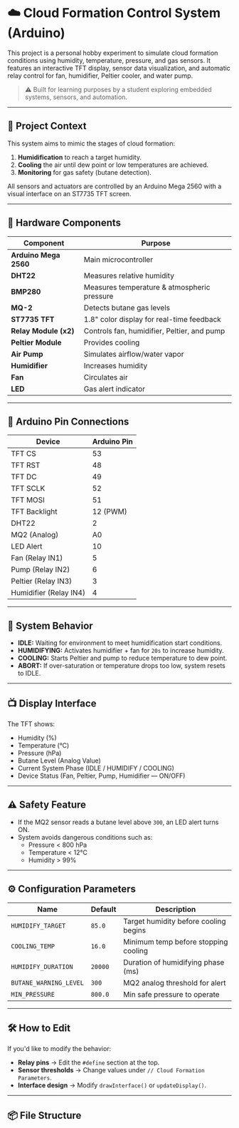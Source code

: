 # ☁️ Cloud Formation Control System (Arduino)

This project is a personal hobby experiment to simulate cloud formation conditions using humidity, temperature, pressure, and gas sensors. It features an interactive TFT display, sensor data visualization, and automatic relay control for fan, humidifier, Peltier cooler, and water pump.

> ⚠️ Built for learning purposes by a student exploring embedded systems, sensors, and automation.

---

## 🧠 Project Context

This system aims to mimic the stages of cloud formation:
1. **Humidification** to reach a target humidity.
2. **Cooling** the air until dew point or low temperatures are achieved.
3. **Monitoring** for gas safety (butane detection).

All sensors and actuators are controlled by an Arduino Mega 2560 with a visual interface on an ST7735 TFT screen.

---

## 🔧 Hardware Components

| Component         | Purpose                                 |
|------------------|-----------------------------------------|
| **Arduino Mega 2560** | Main microcontroller             |
| **DHT22**         | Measures relative humidity              |
| **BMP280**        | Measures temperature & atmospheric pressure |
| **MQ-2**          | Detects butane gas levels               |
| **ST7735 TFT**    | 1.8" color display for real-time feedback |
| **Relay Module (x2)** | Controls fan, humidifier, Peltier, and pump |
| **Peltier Module**| Provides cooling                        |
| **Air Pump**      | Simulates airflow/water vapor           |
| **Humidifier**    | Increases humidity                      |
| **Fan**           | Circulates air                          |
| **LED**           | Gas alert indicator                     |

---

## 📌 Arduino Pin Connections

| Device              | Arduino Pin |
|---------------------|-------------|
| TFT CS              | 53          |
| TFT RST             | 48          |
| TFT DC              | 49          |
| TFT SCLK            | 52          |
| TFT MOSI            | 51          |
| TFT Backlight       | 12 (PWM)    |
| DHT22               | 2           |
| MQ2 (Analog)        | A0          |
| LED Alert           | 10          |
| Fan (Relay IN1)     | 5           |
| Pump (Relay IN2)    | 6           |
| Peltier (Relay IN3) | 3           |
| Humidifier (Relay IN4) | 4        |

---

## 🔄 System Behavior

- **IDLE:** Waiting for environment to meet humidification start conditions.
- **HUMIDIFYING:** Activates humidifier + fan for `20s` to increase humidity.
- **COOLING:** Starts Peltier and pump to reduce temperature to dew point.
- **ABORT:** If over-saturation or temperature drops too low, system resets to IDLE.

---

## 📺 Display Interface

The TFT shows:
- Humidity (%)
- Temperature (°C)
- Pressure (hPa)
- Butane Level (Analog Value)
- Current System Phase (IDLE / HUMIDIFY / COOLING)
- Device Status (Fan, Peltier, Pump, Humidifier — ON/OFF)

---

## ⚠️ Safety Feature

- If the MQ2 sensor reads a butane level above `300`, an LED alert turns ON.
- System avoids dangerous conditions such as:
  - Pressure < 800 hPa
  - Temperature < 12°C
  - Humidity > 99%

---

## ⚙️ Configuration Parameters

| Name                  | Default | Description                              |
|-----------------------|---------|------------------------------------------|
| `HUMIDIFY_TARGET`     | `85.0`  | Target humidity before cooling begins    |
| `COOLING_TEMP`        | `16.0`  | Minimum temp before stopping cooling     |
| `HUMIDIFY_DURATION`   | `20000` | Duration of humidifying phase (ms)       |
| `BUTANE_WARNING_LEVEL`| `300`   | MQ2 analog threshold for alert           |
| `MIN_PRESSURE`        | `800.0` | Min safe pressure to operate             |

---

## 🛠️ How to Edit

If you'd like to modify the behavior:
- **Relay pins** → Edit the `#define` section at the top.
- **Sensor thresholds** → Change values under `// Cloud Formation Parameters`.
- **Interface design** → Modify `drawInterface()` or `updateDisplay()`.

---

## 📦 File Structure

